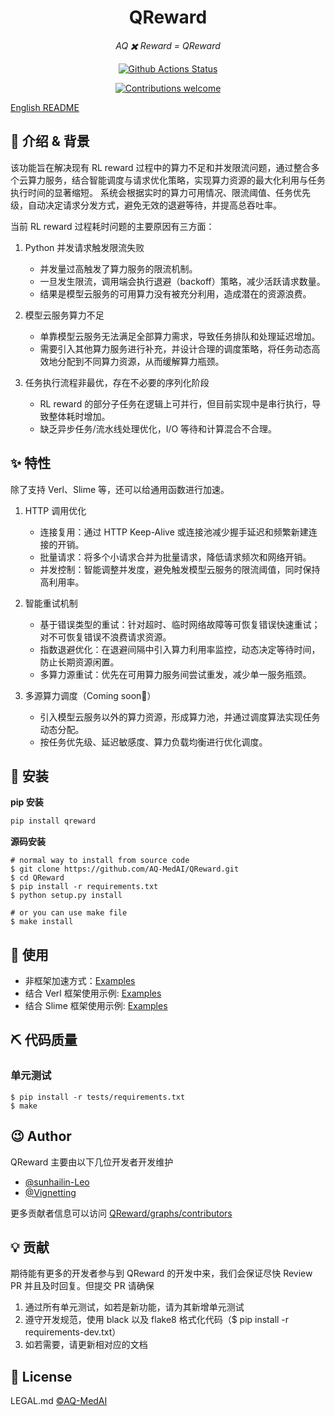 <h1 align="center">QReward</h1>
<p align="center">
    <em>AQ ✖️️ Reward = QReward</em>
</p>

<p align="center">
    <a href="https://github.com/AQ-MedAI/QReward/actions">
        <img src="https://github.com/AQ-MedAI/QReward/actions/workflows/python-app.yml/badge.svg" alt="Github Actions Status">
    </a>
</p>
<p align="center">
    <a href="https://github.com/AQ-MedAI/QReward/pulls">
        <img src="https://img.shields.io/badge/contributions-welcome-brightgreen.svg?style=flat" alt="Contributions welcome">
    </a>
</p>

[English README](README.md)

## 📣 介绍 & 背景

该功能旨在解决现有 RL reward 过程中的算力不足和并发限流问题，通过整合多个云算力服务，结合智能调度与请求优化策略，实现算力资源的最大化利用与任务执行时间的显著缩短。
系统会根据实时的算力可用情况、限流阈值、任务优先级，自动决定请求分发方式，避免无效的退避等待，并提高总吞吐率。

当前 RL reward 过程耗时问题的主要原因有三方面：

1. Python 并发请求触发限流失败

   * 并发量过高触发了算力服务的限流机制。
   * 一旦发生限流，调用端会执行退避（backoff）策略，减少活跃请求数量。
   * 结果是模型云服务的可用算力没有被充分利用，造成潜在的资源浪费。

2. 模型云服务算力不足

   * 单靠模型云服务无法满足全部算力需求，导致任务排队和处理延迟增加。
   * 需要引入其他算力服务进行补充，并设计合理的调度策略，将任务动态高效地分配到不同算力资源，从而缓解算力瓶颈。

3. 任务执行流程非最优，存在不必要的序列化阶段

   * RL reward 的部分子任务在逻辑上可并行，但目前实现中是串行执行，导致整体耗时增加。
   * 缺乏异步任务/流水线处理优化，I/O 等待和计算混合不合理。

## ✨ 特性

除了支持 Verl、Slime 等，还可以给通用函数进行加速。

1. HTTP 调用优化

   * 连接复用：通过 HTTP Keep-Alive 或连接池减少握手延迟和频繁新建连接的开销。
   * 批量请求：将多个小请求合并为批量请求，降低请求频次和网络开销。
   * 并发控制：智能调整并发度，避免触发模型云服务的限流阈值，同时保持高利用率。

2. 智能重试机制

   * 基于错误类型的重试：针对超时、临时网络故障等可恢复错误快速重试；对不可恢复错误不浪费请求资源。
   * 指数退避优化：在退避间隔中引入算力利用率监控，动态决定等待时间，防止长期资源闲置。
   * 多算力源重试：优先在可用算力服务间尝试重发，减少单一服务瓶颈。

3. 多源算力调度（Coming soon👀）

   * 引入模型云服务以外的算力资源，形成算力池，并通过调度算法实现任务动态分配。
   * 按任务优先级、延迟敏感度、算力负载均衡进行优化调度。

## 🔰 安装

**pip 安装**
```bash
pip install qreward
```

**源码安装**
```shell
# normal way to install from source code
$ git clone https://github.com/AQ-MedAI/QReward.git
$ cd QReward
$ pip install -r requirements.txt
$ python setup.py install

# or you can use make file
$ make install
```

## 📝 使用

* 非框架加速方式：[Examples](https://github.com/AQ-MedAI/QReward/tree/main/examples/normal)
* 结合 Verl 框架使用示例: [Examples](https://github.com/AQ-MedAI/QReward/tree/main/examples/verl_example)
* 结合 Slime 框架使用示例: [Examples](https://github.com/AQ-MedAI/QReward/tree/main/examples/slime_example)

## ⛏ 代码质量

### 单元测试

```shell
$ pip install -r tests/requirements.txt
$ make
```

## 😉 Author

QReward 主要由以下几位开发者开发维护

* [@sunhailin-Leo](https://github.com/sunhailin-Leo)
* [@Vignetting](https://github.com/Vignetting)

更多贡献者信息可以访问 [QReward/graphs/contributors](https://github.com/AQ-MedAI/QReward/graphs/contributors)

## 💡 贡献

期待能有更多的开发者参与到 QReward 的开发中来，我们会保证尽快 Review PR 并且及时回复。但提交 PR 请确保

1. 通过所有单元测试，如若是新功能，请为其新增单元测试
2. 遵守开发规范，使用 black 以及 flake8 格式化代码（$ pip install -r requirements-dev.txt）
3. 如若需要，请更新相对应的文档

## 📃 License

LEGAL.md [©AQ-MedAI](LEGAL.md)
